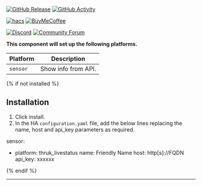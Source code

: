 [![GitHub Release][releases-shield]][releases]
[![GitHub Activity][commits-shield]][commits]

[![hacs][hacsbadge]][hacs]
[![BuyMeCoffee][buymecoffeebadge]][buymecoffee]

[![Discord][discord-shield]][discord]
[![Community Forum][forum-shield]][forum]

**This component will set up the following platforms.**

Platform | Description
-- | --
`sensor` | Show info from API.

{% if not installed %}
## Installation

1. Click install.
2. In the HA `configuration.yaml` file, add the below lines replacing the name, host and api_key parameters as required.

sensor:
  - platform: thruk_livestatus
    name: Friendly Name
    host: http[s]://FQDN
    api_key: xxxxxx

{% endif %}

<!---->

***

[thruk_livestatus]: https://github.com/KevSex/ha-thruk-livestatus
[buymecoffee]: https://www.buymeacoffee.com/bmac2
[buymecoffeebadge]: https://img.shields.io/badge/buy%20me%20a%20coffee-donate-yellow.svg?style=for-the-badge
[commits-shield]: https://img.shields.io/github/commit-activity/y/custom-components/blueprint.svg?style=for-the-badge
[commits]: https://github.com/KevSex/ha-thruk-livestatus/commits/master
[hacs]: https://github.com/custom-components/hacs
[hacsbadge]: https://img.shields.io/badge/HACS-Custom-orange.svg?style=for-the-badge
[discord]: https://discord.gg/Qa5fW2R
[discord-shield]: https://img.shields.io/discord/330944238910963714.svg?style=for-the-badge
[forum-shield]: https://img.shields.io/badge/community-forum-brightgreen.svg?style=for-the-badge
[forum]: https://community.home-assistant.io/
[license-shield]: https://img.shields.io/github/license/custom-components/blueprint.svg?style=for-the-badge
[releases-shield]: https://img.shields.io/github/release/custom-components/blueprint.svg?style=for-the-badge
[releases]: https://github.com/KevSex/ha-thruk-livestatus/releases
[user_profile]: https://github.com/KevSex
